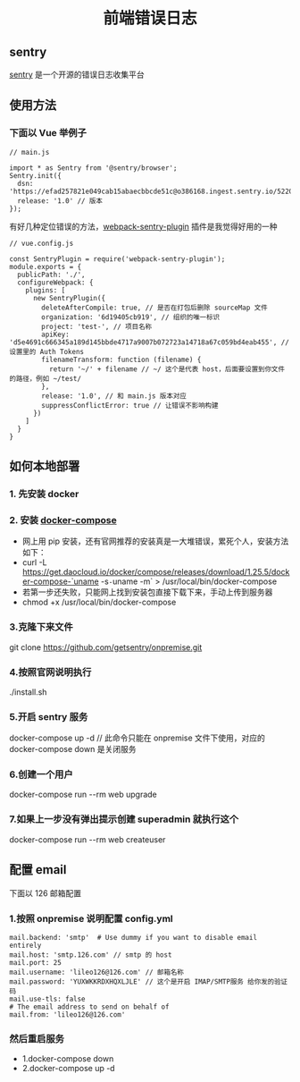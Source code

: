 <p>
<h1 align='center'>前端错误日志</h1>
</p>

## sentry
<a href='https://sentry.io/welcome/' target='_blank'>sentry</a> 是一个开源的错误日志收集平台

## 使用方法

### 下面以 Vue 举例子
```
// main.js

import * as Sentry from '@sentry/browser';
Sentry.init({
  dsn: 'https://efad257821e049cab15abaecbbcde51c@o386168.ingest.sentry.io/5220304',
  release: '1.0' // 版本
});
```

有好几种定位错误的方法，<a href='https://github.com/40thieves/webpack-sentry-plugin' target='_blank'>webpack-sentry-plugin</a> 插件是我觉得好用的一种 
```
// vue.config.js

const SentryPlugin = require('webpack-sentry-plugin');
module.exports = {
  publicPath: './',
  configureWebpack: {
    plugins: [
      new SentryPlugin({
        deleteAfterCompile: true, // 是否在打包后删除 sourceMap 文件
        organization: '6d19405cb919', // 组织的唯一标识
        project: 'test-', // 项目名称
        apiKey: 'd5e4691c666345a189d145bbde4717a9007b072723a14718a67c059bd4eab455', // 设置里的 Auth Tokens
        filenameTransform: function (filename) {
          return '~/' + filename // ~/ 这个是代表 host，后面要设置到你文件的路径，例如 ~/test/
        },
        release: '1.0', // 和 main.js 版本对应
        suppressConflictError: true // 让错误不影响构建
      })
    ]
  }
}
```

## 如何本地部署

### 1. 先安装 docker

### 2. 安装 <a href='https://github.com/docker/compose/releases/download/1.23.0-rc3/docker-compose-Linux-x86_64'>docker-compose</a>
  - 网上用 pip 安装，还有官网推荐的安装真是一大堆错误，累死个人，安装方法如下：
  - curl -L https://get.daocloud.io/docker/compose/releases/download/1.25.5/docker-compose-`uname -s`-`uname -m` > /usr/local/bin/docker-compose
  - 若第一步还失败，只能网上找到安装包直接下载下来，手动上传到服务器
  - chmod +x /usr/local/bin/docker-compose

### 3.克隆下来文件
git clone https://github.com/getsentry/onpremise.git 

### 4.按照官网说明执行
./install.sh

### 5.开启 sentry 服务
docker-compose up -d // 此命令只能在 onpremise 文件下使用，对应的 docker-compose down 是关闭服务

### 6.创建一个用户
docker-compose run --rm web upgrade

### 7.如果上一步没有弹出提示创建 superadmin 就执行这个
docker-compose run --rm web createuser

## 配置 email

下面以 126 邮箱配置

### 1.按照 onpremise 说明配置 config.yml

```
mail.backend: 'smtp'  # Use dummy if you want to disable email entirely
mail.host: 'smtp.126.com' // smtp 的 host
mail.port: 25
mail.username: 'lileo126@126.com' // 邮箱名称
mail.password: 'YUXWKKRDXHQXLJLE' // 这个是开启 IMAP/SMTP服务 给你发的验证码
mail.use-tls: false
# The email address to send on behalf of
mail.from: 'lileo126@126.com'
```

### 然后重启服务
- 1.docker-compose down
- 2.docker-compose up -d

